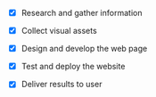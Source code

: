 - [x] Research and gather information
- [x] Collect visual assets
- [x] Design and develop the web page
- [x] Test and deploy the website
- [x] Deliver results to user

